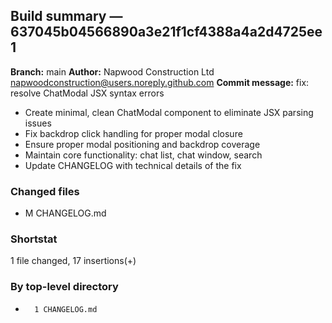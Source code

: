 ## Build summary — 637045b04566890a3e21f1cf4388a4a2d4725ee1

**Branch:** main
**Author:** Napwood Construction Ltd <napwoodconstruction@users.noreply.github.com>
**Commit message:** fix: resolve ChatModal JSX syntax errors

- Create minimal, clean ChatModal component to eliminate JSX parsing issues
- Fix backdrop click handling for proper modal closure
- Ensure proper modal positioning and backdrop coverage
- Maintain core functionality: chat list, chat window, search
- Update CHANGELOG with technical details of the fix

### Changed files
 - M	CHANGELOG.md

### Shortstat
 1 file changed, 17 insertions(+)

### By top-level directory
 -       1 CHANGELOG.md

